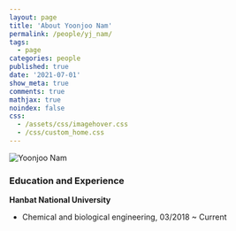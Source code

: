 ```yaml
---
layout: page
title: 'About Yoonjoo Nam'
permalink: /people/yj_nam/
tags:
  - page
categories: people
published: true
date: '2021-07-01'
show_meta: true
comments: true
mathjax: true
noindex: false
css:
  - /assets/css/imagehover.css
  - /css/custom_home.css
---
```



<div class="row">
<div class="col"><div class="holder smooth">
    <img src="{{ site.url }}/assets/img/people/yj_nam.jpg" alt="Yoonjoo Nam" />
</div></div>
</div>


### Education and Experience

**Hanbat National University**
- Chemical and biological engineering, 03/2018 ~ Current




